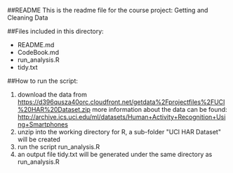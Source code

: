 ##README
This is the readme file for the course project: Getting and Cleaning Data

##Files included in this directory:
* README.md
* CodeBook.md
* run_analysis.R
* tidy.txt

##How to run the script:
1. download the data from 
https://d396qusza40orc.cloudfront.net/getdata%2Fprojectfiles%2FUCI%20HAR%20Dataset.zip
more information about the data can be found: 
http://archive.ics.uci.edu/ml/datasets/Human+Activity+Recognition+Using+Smartphones 
2. unzip into the working directory for R, a sub-folder "UCI HAR Dataset" will be created
3. run the script run_analysis.R
4. an output file tidy.txt will be generated under the same directory as run_analysis.R


